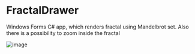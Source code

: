 # FractalDrawer
Windows Forms C# app, which renders fractal using Mandelbrot set. Also there is a possibility to zoom inside the fractal

![image](https://github.com/petyb/FractalDrawer/assets/59206467/12391ea9-1da1-4cc8-8a83-8d875170b974)

